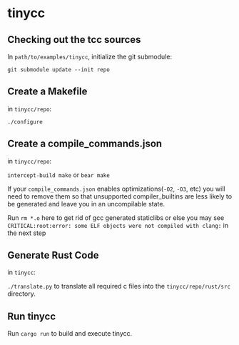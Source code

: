 # tinycc

## Checking out the tcc sources

In `path/to/examples/tinycc`, initialize the git submodule:

`git submodule update --init repo`

## Create a Makefile

in `tinycc/repo`:

`./configure`

## Create a compile_commands.json

in `tinycc/repo`:

`intercept-build make` or `bear make`

If your `compile_commands.json` enables optimizations(`-O2`, `-O3`, etc) you will need to remove them so that unsupported compiler_builtins are less likely to be generated and leave you in an uncompilable state.

Run `rm *.o` here to get rid of gcc generated staticlibs or else you may see `CRITICAL:root:error: some ELF objects were not compiled with clang:` in the next step

## Generate Rust Code

in `tinycc`:

`./translate.py` to translate all required c files into the `tinycc/repo/rust/src` directory.

## Run tinycc

Run `cargo run` to build and execute tinycc.
